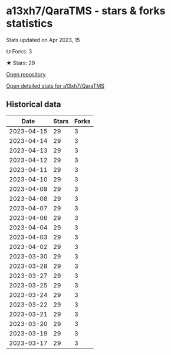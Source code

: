 # a13xh7/QaraTMS - stars & forks statistics

Stats updated on Apr 2023, 15

☋ Forks: 3

★ Stars: 29

[Open repository](https://github.com/a13xh7/QaraTMS)

[Open detailed stats for a13xh7/QaraTMS](https://reviewgithub.com/rep/a13xh7/QaraTMS)

## Historical data
| Date | Stars | Forks |
|------|-------|-------|
| 2023-04-15 | 29 | 3 | 
| 2023-04-14 | 29 | 3 | 
| 2023-04-13 | 29 | 3 | 
| 2023-04-12 | 29 | 3 | 
| 2023-04-11 | 29 | 3 | 
| 2023-04-10 | 29 | 3 | 
| 2023-04-09 | 29 | 3 | 
| 2023-04-08 | 29 | 3 | 
| 2023-04-07 | 29 | 3 | 
| 2023-04-06 | 29 | 3 | 
| 2023-04-04 | 29 | 3 | 
| 2023-04-03 | 29 | 3 | 
| 2023-04-02 | 29 | 3 | 
| 2023-03-30 | 29 | 3 | 
| 2023-03-28 | 29 | 3 | 
| 2023-03-27 | 29 | 3 | 
| 2023-03-25 | 29 | 3 | 
| 2023-03-24 | 29 | 3 | 
| 2023-03-22 | 29 | 3 | 
| 2023-03-21 | 29 | 3 | 
| 2023-03-20 | 29 | 3 | 
| 2023-03-19 | 29 | 3 | 
| 2023-03-17 | 29 | 3 | 

